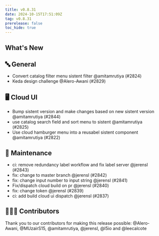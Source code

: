 ```yaml
---
title: v0.8.31
date: 2024-10-15T17:51:09Z
tag: v0.8.31
prerelease: false
toc_hide: true
---
```


## What's New
## 🔤 General
- Convert catalog filter menu sistent filter @amitamrutiya (#2824)
- Keda design challenge @Alero-Awani (#2829)

## 🖥 Cloud UI

- Bump sistent version and make changes based on new sistent version @amitamrutiya (#2844)
- use catalog search field and sort menu to sistent  @amitamrutiya (#2825)
- Use cloud hamburger menu into a reusabel sistent component @amitamrutiya (#2822)

## 🧰 Maintenance

- ci: remove redundancy label workflow and fix label server @jerensl (#2843)
- fix: change to master branch @jerensl (#2842)
- fix: change input number to input string @jerensl (#2841)
- Fix/dispatch cloud build on pr @jerensl (#2840)
- fix: change token @jerensl (#2839)
- ci: add build cloud ui dispatch @jerensl (#2837)

## 👨🏽‍💻 Contributors

Thank you to our contributors for making this release possible:
@Alero-Awani, @MUzairS15, @amitamrutiya, @jerensl, @l5io and @leecalcote

